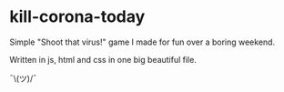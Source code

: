 # kill-corona-today

Simple "Shoot that virus!" game I made for fun over a boring weekend. 

Written in js, html and css in one big beautiful file.

¯\\(ツ)/¯

